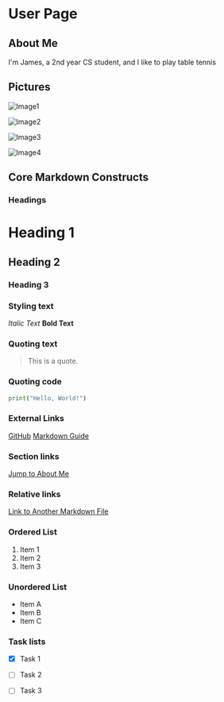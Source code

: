 # User Page
## About Me
I'm James, a 2nd year CS student, and I like to play table tennis

## Pictures
![Image1](https://i.imgur.com/0kcNyZa.png)

![Image2](https://i.imgur.com/jAEoxH8.png)

![Image3](https://i.imgur.com/wsxVN5t.png)

![Image4](https://i.imgur.com/nVEc4WU.png)

## Core Markdown Constructs
### Headings
# Heading 1
## Heading 2
### Heading 3

### Styling text
*Italic Text*
**Bold Text**

### Quoting text
> This is a quote.

### Quoting code
```python
print("Hello, World!")
```

### External Links
[GitHub](https://github.com)
[Markdown Guide](https://www.markdownguide.org/getting-started/)

### Section links
[Jump to About Me](#about-me)

### Relative links
[Link to Another Markdown File](index2.md)

### Ordered List
1. Item 1
2. Item 2
3. Item 3

### Unordered List
- Item A
- Item B
- Item C

### Task lists
- [x] Task 1
- [ ] Task 2
- [ ] Task 3




